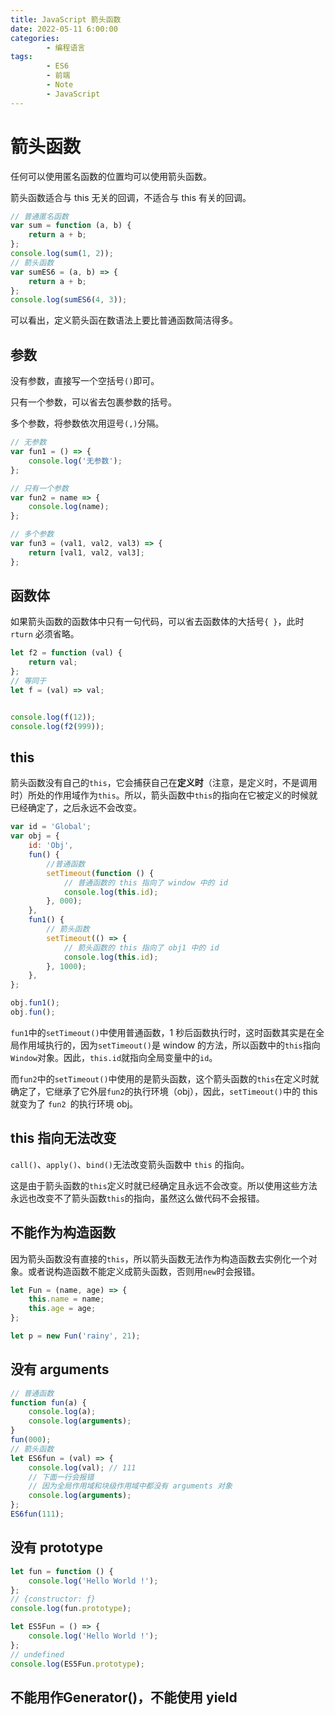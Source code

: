 ```yaml
---
title: JavaScript 箭头函数
date: 2022-05-11 6:00:00
categories:
        - 编程语言
tags:
        - ES6
        - 前端
        - Note
        - JavaScript
---
```


# 箭头函数

任何可以使用匿名函数的位置均可以使用箭头函数。

箭头函数适合与 this 无关的回调，不适合与 this 有关的回调。

```js
// 普通匿名函数
var sum = function (a, b) {
	return a + b;
};
console.log(sum(1, 2));
// 箭头函数
var sumES6 = (a, b) => {
	return a + b;
};
console.log(sumES6(4, 3));
```

可以看出，定义箭头函在数语法上要比普通函数简洁得多。

## 参数

没有参数，直接写一个空括号`()`即可。

只有一个参数，可以省去包裹参数的括号。

多个参数，将参数依次用逗号`(,)`分隔。

```js
// 无参数
var fun1 = () => {
	console.log('无参数');
};

// 只有一个参数
var fun2 = name => {
	console.log(name);
};

// 多个参数
var fun3 = (val1, val2, val3) => {
	return [val1, val2, val3];
};
```

## 函数体

如果箭头函数的函数体中只有一句代码，可以省去函数体的大括号`{ }`，此时`rturn` 必须省略。

```js
let f2 = function (val) {
	return val;
};
// 等同于
let f = (val) => val;


console.log(f(12));
console.log(f2(999));
```

## this

箭头函数没有自己的`this`，它会捕获自己在**定义时**（注意，是定义时，不是调用时）所处的作用域作为`this`。所以，箭头函数中`this`的指向在它被定义的时候就已经确定了，之后永远不会改变。

```js
var id = 'Global';
var obj = {
	id: 'Obj',
	fun() {
		//普通函数
		setTimeout(function () {
			// 普通函数的 this 指向了 window 中的 id
			console.log(this.id);
		}, 000);
	},
	fun1() {
		// 箭头函数
		setTimeout(() => {
			// 箭头函数的 this 指向了 obj1 中的 id
			console.log(this.id);
		}, 1000);
	},
};

obj.fun1();
obj.fun();
```

`fun1`中的`setTimeout()`中使用普通函数，1 秒后函数执行时，这时函数其实是在全局作用域执行的，因为`setTimeout()`是 window 的方法，所以函数中的`this`指向`Window`对象。因此，`this.id`就指向全局变量中的`id`。

而`fun2`中的`setTimeout()`中使用的是箭头函数，这个箭头函数的`this`在定义时就确定了，它继承了它外层`fun2`的执行环境（obj），因此，`setTimeout()`中的 this 就变为了 `fun2 `的执行环境 obj。

## this 指向无法改变

`call()`、`apply()`、`bind()`无法改变箭头函数中 `this` 的指向。

这是由于箭头函数的`this`定义时就已经确定且永远不会改变。所以使用这些方法永远也改变不了箭头函数`this`的指向，虽然这么做代码不会报错。

## 不能作为构造函数

因为箭头函数没有直接的`this`，所以箭头函数无法作为构造函数去实例化一个对象。或者说构造函数不能定义成箭头函数，否则用`new`时会报错。

```js
let Fun = (name, age) => {
	this.name = name;
	this.age = age;
};

let p = new Fun('rainy', 21);
```



## 没有 arguments

```js
// 普通函数
function fun(a) {
	console.log(a);
	console.log(arguments);
}
fun(000);
// 箭头函数
let ES6fun = (val) => {
	console.log(val); // 111
	// 下面一行会报错
	// 因为全局作用域和块级作用域中都没有 arguments 对象
	console.log(arguments);
};
ES6fun(111);

```

## 没有 prototype

```js
let fun = function () {
	console.log('Hello World !');
};
// {constructor: ƒ}
console.log(fun.prototype);

let ES5Fun = () => {
	console.log('Hello World !');
};
// undefined
console.log(ES5Fun.prototype);

```

## 不能用作Generator()，不能使用 yield 
